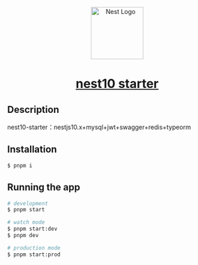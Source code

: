 <p align="center">
  <a href="http://nestjs.com/" target="blank"><img src="https://nestjs.com/img/logo-small.svg" width="120" alt="Nest Logo" /></a>
</p>

<h1 align="center">
  <a href="https://github.com/codercup/nest10-starter" target="_blank">nest10 starter</a>
</h1>

## Description

nest10-starter：nestjs10.x+mysql+jwt+swagger+redis+typeorm

## Installation

```bash
$ pnpm i
```

## Running the app

```bash
# development
$ pnpm start

# watch mode
$ pnpm start:dev
$ pnpm dev

# production mode
$ pnpm start:prod
```
